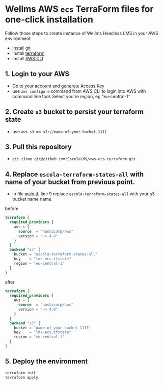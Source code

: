 # Wellms AWS `ecs` TerraForm files for one-click installation

Follow those steps to create instance of Wellms Headless LMS in your AWS environment

- install [git](https://git-scm.com/)
- install [terraform](https://developer.hashicorp.com/terraform/downloads)
- install [AWS CLI](https://docs.aws.amazon.com/cli/latest/userguide/getting-started-install.html)

## 1. Login to your AWS

- Go to [your account](https://us-east-1.console.aws.amazon.com/iamv2/home?region=ue-central-1#/security_credentials) and generate Access Key
- use `aws configure` command from AWS CLI to login into AWS with command line tool. Select you're region, eg "eu-central-1"

## 2. Create `s3` bucket to persist your terraform state

- use `aws s3 mb s3://name-of-your-bucket-1111`

## 3. Pull this repository

- `git clone git@github.com:EscolaLMS/aws-ecs-terraform.git`

## 4. Replace `escola-terraform-states-all` with name of your bucket from previous point.

- in file [main.tf](https://github.com/EscolaLMS/aws-ecs-terraform/tree/main/main.tf), line 9 replace `escola-terraform-states-all` with your s3 bucket name name.

before

```tf
terraform {
  required_providers {
    aws = {
      source  = "hashicorp/aws"
      version = "~> 4.0"
    }
  }
  backend "s3" {
    bucket = "escola-terraform-states-all"
    key    = "lms-ecs.tfstate"
    region = "eu-central-1"
  }
}
```

after

```tf
terraform {
  required_providers {
    aws = {
      source  = "hashicorp/aws"
      version = "~> 4.0"
    }
  }
  backend "s3" {
    bucket = "name-of-your-bucket-1111"
    key    = "lms-ecs.tfstate"
    region = "eu-central-1"
  }
}
```

## 5. Deploy the environment

```bash
terraform init
terraform apply
```
